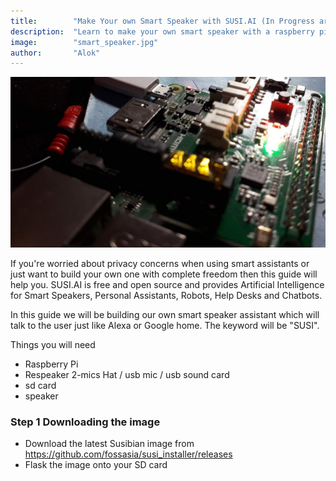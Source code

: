 ```yaml
---
title:        "Make Your own Smart Speaker with SUSI.AI (In Progress article)"
description:  "Learn to make your own smart speaker with a raspberry pi"
image:        "smart_speaker.jpg"
author:       "Alok"
---
```


![susi.ai smart speaker](/assets/smart_speaker.jpg)

If you're worried about privacy concerns when using smart assistants or just want to build your own one with complete freedom then this guide will help you. SUSI.AI is free and open source and provides Artificial Intelligence for Smart Speakers, Personal Assistants, Robots, Help Desks and Chatbots.

In this guide we will be building our own smart speaker assistant which will talk to the user just like Alexa or Google home. The keyword will be "SUSI".

Things you will need
- Raspberry Pi
- Respeaker 2-mics Hat / usb mic / usb sound card
- sd card
- speaker

### Step 1 Downloading the image
- Download the latest Susibian image from https://github.com/fossasia/susi_installer/releases
- Flask the image onto your SD card
